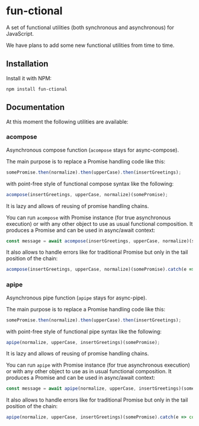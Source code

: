 # fun-ctional
A set of functional utilities (both synchronous and asynchronous) for JavaScript.

We have plans to add some new functional utilities from time to time.

## Installation
Install it with NPM:

`npm install fun-ctional`

## Documentation
At this moment the following utilities are available:

### acompose
Asynchronous compose function (`acompose` stays for async-compose).

The main purpose is to replace a Promise handling code like this:
```JavaScript
somePromise.then(normalize).then(upperCase).then(insertGreetings);
```

with point-free style of functional compose syntax like the following:
```JavaScript
acompose(insertGreetings, upperCase, normalize)(somePromise);
```
It is lazy and allows of reusing of promise handling chains.

You can run `acompose` with Promise instance (for true asynchronous execution) or with any other object to use as usual functional composition. It produces a Promise and can be used in async/await context:

```JavaScript
const message = await acompose(insertGreetings, upperCase, normalize)(somePromise);
```

It also allows to handle errors like for traditional Promise but only in the tail position of the chain:

```JavaScript
acompose(insertGreetings, upperCase, normalize)(somePromise).catch(e => console.error(e));
```

### apipe
Asynchronous pipe function (`apipe` stays for async-pipe).

The main purpose is to replace a Promise handling code like this:
```JavaScript
somePromise.then(normalize).then(upperCase).then(insertGreetings);
```

with point-free style of functional pipe syntax like the following:
```JavaScript
apipe(normalize, upperCase, insertGreetings)(somePromise);
```
It is lazy and allows of reusing of promise handling chains.

You can run `apipe` with Promise instance (for true asynchronous execution) or with any other object to use as in usual functional composition. It produces a Promise and can be used in async/await context:

```JavaScript
const message = await apipe(normalize, upperCase, insertGreetings)(somePromise);
```

It also allows to handle errors like for traditional Promise but only in the tail position of the chain:

```JavaScript
apipe(normalize, upperCase, insertGreetings)(somePromise).catch(e => console.error(e));
```

